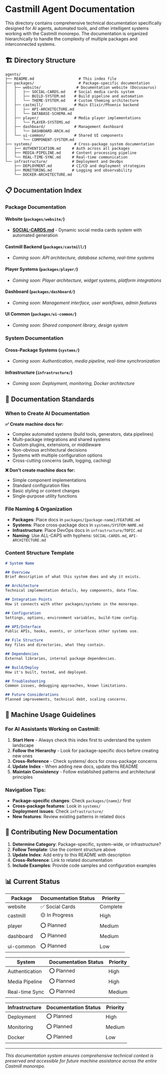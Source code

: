 # Castmill Agent Documentation

This directory contains comprehensive technical documentation specifically designed for AI agents, automated tools, and other intelligent systems working with the Castmill monorepo. The documentation is organized hierarchically to handle the complexity of multiple packages and interconnected systems.

## 🏗️ Directory Structure

```
agents/
├── README.md                    # This index file
├── packages/                    # Package-specific documentation
│   ├── website/                # Documentation website (Docusaurus)
│   │   ├── SOCIAL-CARDS.md    # Social media cards system
│   │   ├── BUILD-SYSTEM.md    # Build pipeline and automation
│   │   └── THEME-SYSTEM.md    # Custom theming architecture
│   ├── castmill/              # Main Elixir/Phoenix backend
│   │   ├── API-ARCHITECTURE.md
│   │   └── DATABASE-SCHEMA.md
│   ├── player/                # Media player implementations
│   │   └── PLAYER-SYSTEMS.md
│   ├── dashboard/             # Management dashboard
│   │   └── DASHBOARD-ARCH.md
│   └── ui-common/             # Shared UI components
│       └── COMPONENT-SYSTEM.md
├── systems/                   # Cross-package system documentation
│   ├── AUTHENTICATION.md     # Auth across all packages
│   ├── MEDIA-PIPELINE.md     # Content processing pipeline
│   └── REAL-TIME-SYNC.md     # Real-time communication
└── infrastructure/           # Deployment and DevOps
    ├── DEPLOYMENT.md         # CI/CD and deployment strategies
    ├── MONITORING.md         # Logging and observability
    └── DOCKER-ARCHITECTURE.md
```

## 📋 Documentation Index

### Package Documentation

#### Website (`packages/website/`)
- **[SOCIAL-CARDS.md](./packages/website/SOCIAL-CARDS.md)** - Dynamic social media cards system with automated generation

#### Castmill Backend (`packages/castmill/`)
- *Coming soon: API architecture, database schema, real-time systems*

#### Player Systems (`packages/player/`)
- *Coming soon: Player architecture, widget systems, platform integrations*

#### Dashboard (`packages/dashboard/`)  
- *Coming soon: Management interface, user workflows, admin features*

#### UI Common (`packages/ui-common/`)
- *Coming soon: Shared component library, design system*

### System Documentation

#### Cross-Package Systems (`systems/`)
- *Coming soon: Authentication, media pipeline, real-time synchronization*

#### Infrastructure (`infrastructure/`)
- *Coming soon: Deployment, monitoring, Docker architecture*

## 🎯 Documentation Standards

### When to Create AI Documentation

**✅ Create machine docs for:**
- Complex automated systems (build tools, generators, data pipelines)
- Multi-package integrations and shared systems  
- Custom plugins, extensions, or middleware
- Non-obvious architectural decisions
- Systems with multiple configuration options
- Cross-cutting concerns (auth, logging, caching)

**❌ Don't create machine docs for:**
- Simple component implementations
- Standard configuration files
- Basic styling or content changes
- Single-purpose utility functions

### File Naming & Organization

- **Packages**: Place docs in `packages/{package-name}/FEATURE.md`
- **Systems**: Place cross-package docs in `systems/SYSTEM-NAME.md`  
- **Infrastructure**: Place DevOps docs in `infrastructure/TOPIC.md`
- **Naming**: Use ALL-CAPS with hyphens: `SOCIAL-CARDS.md`, `API-ARCHITECTURE.md`

### Content Structure Template

```markdown
# System Name

## Overview
Brief description of what this system does and why it exists.

## Architecture  
Technical implementation details, key components, data flow.

## Integration Points
How it connects with other packages/systems in the monorepo.

## Configuration
Settings, options, environment variables, build-time config.

## API/Interface
Public APIs, hooks, events, or interfaces other systems use.

## File Structure
Key files and directories, what they contain.

## Dependencies
External libraries, internal package dependencies.

## Build/Deploy
How it's built, tested, and deployed.

## Troubleshooting
Common issues, debugging approaches, known limitations.

## Future Considerations
Planned improvements, technical debt, scaling concerns.
```

## 🤖 Machine Usage Guidelines

### For AI Assistants Working on Castmill:

1. **Start Here** - Always check this index first to understand the system landscape
2. **Follow the Hierarchy** - Look for package-specific docs before creating new ones
3. **Cross-Reference** - Check systems/ docs for cross-package concerns
4. **Update Index** - When adding new docs, update this README
5. **Maintain Consistency** - Follow established patterns and architectural principles

### Navigation Tips:

- **Package-specific changes**: Check `packages/{name}/` first
- **Cross-package features**: Look in `systems/` 
- **Deployment issues**: Check `infrastructure/`
- **New features**: Review existing patterns in related docs

## 🚀 Contributing New Documentation

1. **Determine Category**: Package-specific, system-wide, or infrastructure?
2. **Follow Template**: Use the content structure above
3. **Update Index**: Add entry to this README with description
4. **Cross-Reference**: Link to related documentation
5. **Include Examples**: Provide code samples and configuration examples

## 📊 Current Status

| Package | Documentation Status | Priority |
|---------|---------------------|----------|
| website | ✅ Social Cards | Complete |
| castmill | 🟡 In Progress | High |
| player | ⭕ Planned | Medium |
| dashboard | ⭕ Planned | Medium |
| ui-common | ⭕ Planned | Low |

| System | Documentation Status | Priority |
|--------|---------------------|----------|
| Authentication | ⭕ Planned | High |
| Media Pipeline | ⭕ Planned | High |
| Real-time Sync | ⭕ Planned | Medium |

| Infrastructure | Documentation Status | Priority |
|----------------|---------------------|----------|
| Deployment | ⭕ Planned | High |
| Monitoring | ⭕ Planned | Medium |
| Docker | ⭕ Planned | Low |

---

*This documentation system ensures comprehensive technical context is preserved and accessible for future machine assistance across the entire Castmill monorepo.*
